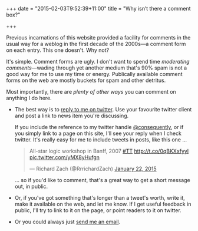 +++
date = "2015-02-03T9:52:39+11:00"
title = "Why isn&rsquo;t there a comment box?"

+++

Previous incarnations of this website provided a facility for comments in the usual way for a weblog in the first decade of the 2000s&mdash;a comment form on each entry. This one doesn't. Why not?

<!--more-->

It's simple. Comment forms are ugly. I don't want to spend time *moderating comments*&mdash;wading through yet another medium that's 90% spam is  not a good way for me to use my time or energy. Publically available comment forms on the web are mostly buckets for spam and other detritus. 

Most importantly, there are *plenty of other ways* you can comment on anything I do here. 

* The best way is to [reply to me on twitter](http://twitter.com/consequently). Use your favourite twitter client and post a link to news item you're discussing. 
	
	If you include the reference to my twitter handle [@consequently](http://twitter.com/consequently),  or if you simply link to a page on this site, I'll see your reply when I check twitter. It's really easy for me to include tweets in posts, like this one &hellip; <blockquote class="twitter-tweet" lang="en"><p>All-star logic workshop in Banff, 2007 <a href="https://twitter.com/hashtag/TT?src=hash">#TT</a> <a href="http://t.co/0qBKXxfyyl">http://t.co/0qBKXxfyyl</a> <a href="http://t.co/yMX8yHufgn">pic.twitter.com/yMX8yHufgn</a></p>&mdash; Richard Zach (@RrrichardZach) <a href="https://twitter.com/RrrichardZach/status/558299627569836032">January 22, 2015</a></blockquote> <script async src="//platform.twitter.com/widgets.js" charset="utf-8"></script> &hellip; so if you'd like to comment, that's a great way to get a short message out, in public. 

* Or, if you've got something that's longer than a tweet's worth, write it, make it available on the web, and let me know. If I get useful feedback in public, I'll try to link to it on the page, or point readers to it on twitter. 

* Or you could always just [send me an email](#about).
